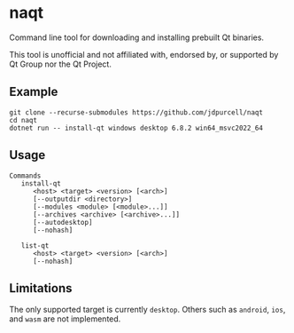 # naqt
Command line tool for downloading and installing prebuilt Qt binaries.

This tool is unofficial and not affiliated with, endorsed by, or supported by Qt Group nor the Qt Project.

## Example
```
git clone --recurse-submodules https://github.com/jdpurcell/naqt
cd naqt
dotnet run -- install-qt windows desktop 6.8.2 win64_msvc2022_64
```

## Usage
```
Commands
   install-qt
      <host> <target> <version> [<arch>]
      [--outputdir <directory>]
      [--modules <module> [<module>...]]
      [--archives <archive> [<archive>...]]
      [--autodesktop]
      [--nohash]

   list-qt
      <host> <target> <version> [<arch>]
      [--nohash]
```

## Limitations
The only supported target is currently `desktop`. Others such as `android`, `ios`, and `wasm` are not implemented.
